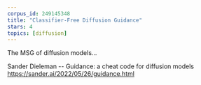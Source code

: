 ```yaml
---
corpus_id: 249145348
title: "Classifier-Free Diffusion Guidance"
stars: 4
topics: [diffusion]
---
```


The MSG of diffusion models...

Sander Dieleman -- Guidance: a cheat code for diffusion models
https://sander.ai/2022/05/26/guidance.html
